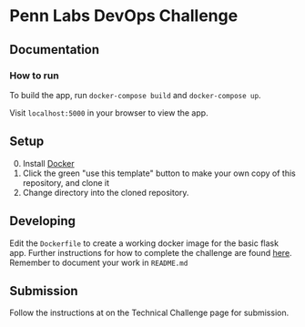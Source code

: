 # Penn Labs DevOps Challenge

## Documentation

### How to run

To build the app, run `docker-compose build` and `docker-compose up`.

Visit `localhost:5000` in your browser to view the app.

## Setup

0. Install [Docker](https://docs.docker.com/install/)
1. Click the green "use this template" button to make your own copy of this repository, and clone it
2. Change directory into the cloned repository.

## Developing

Edit the `Dockerfile` to create a working docker image for the basic flask app. Further instructions for how to complete the challenge are found [here](https://www.notion.so/pennlabs/DevOps-Challenge-Spring-20-01c53936755a46bba9c78848b48b14dd). Remember to document your work in `README.md`

## Submission

Follow the instructions at on the Technical Challenge page for submission.
